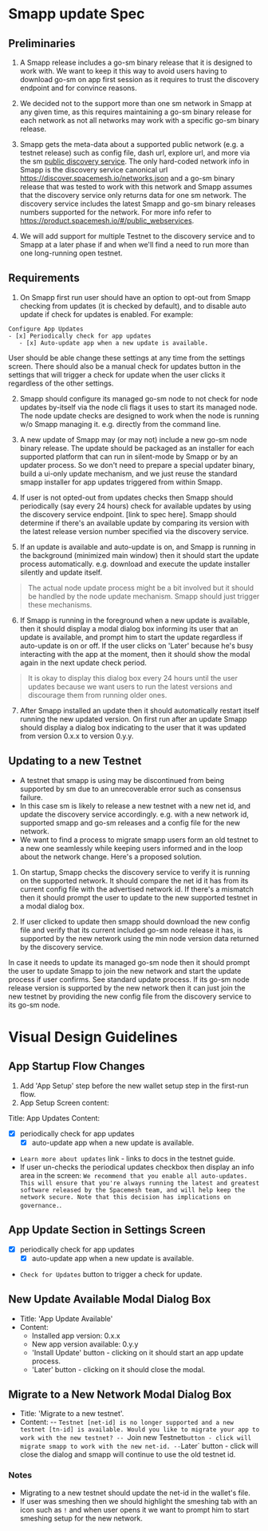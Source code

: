 # Smapp update Spec

## Preliminaries
1. A Smapp release includes a go-sm binary release that it is designed to work with. We want to keep it this way to avoid users having to download go-sm on app first session as it requires to trust the discovery endpoint and for convince reasons.

2. We decided not to the support more than one sm network in Smapp at any given time, as this requires maintaining a go-sm binary release for each network as not all networks may work with a specific go-sm binary release.

3. Smapp gets the meta-data about a supported public network (e.g. a testnet release) such as config file, dash url, explore url, and more via the sm [public discovery service](https://product.spacemesh.io/#/public_webservices). The only hard-coded network info in Smapp is the discovery service canonical url https://discover.spacemesh.io/networks.json and a go-sm binary release that was tested to work with this network and Smapp assumes that the discovery service only returns data for one sm network. The discovery service includes the latest Smapp and go-sm binary releases numbers supported for the network. For more info refer to https://product.spacemesh.io/#/public_webservices.

4. We will add support for multiple Testnet to the discovery service and to Smapp at a later phase if and when we'll find a need to run more than one long-running open testnet.

## Requirements
1. On Smapp first run user should have an option to opt-out from Smapp checking from updates (it is checked by default), and to disable auto update if check for updates is enabled. For example:

```
Configure App Updates
- [x] Periodically check for app updates
   - [x] Auto-update app when a new update is available.
```

User should be able change these settings at any time from the settings screen. There should also be a manual check for updates button in the settings that will trigger a check for update when the user clicks it regardless of the other settings.

2. Smapp should configure its managed go-sm node to not check for node updates by-itself via the node cli flags it uses to start its managed node. The node update checks are designed to work when the node is running w/o Smapp managing it. e.g. directly from the command line.

3. A new update of Smapp may (or may not) include a new go-sm node binary release. The update should be packaged as an installer for each supported platform that can run in silent-mode by Smapp or by an updater process. So we don't need to prepare a special updater binary, build a ui-only update mechanism, and we just reuse the standard smapp installer for app updates triggered from within Smapp.

4. If user is not opted-out from updates checks then Smapp should periodically (say every 24 hours) check for available updates by using the discovery service endpoint. [link to spec here]. Smapp should determine if there's an available update by comparing its version with the latest release version number specified via the discovery service.

5. If an update is available and auto-update is on, and Smapp is running in the background (minimized main window) then it should start the update process automatically. e.g. download and execute the update installer silently and update itself.

> The actual node update process might be a bit involved but it should be handled by the node update mechanism. Smapp should just trigger these mechanisms.

6. If Smapp is running in the foreground when a new update is available, then it should display a modal dialog box informing its user that an update is available, and prompt him to start the update regardless if auto-update is on or off. If the user clicks on 'Later' because he's busy interacting with the app at the moment, then it should show the modal again in the next update check period.

> It is okay to display this dialog box every 24 hours until the user updates because we want users to run the latest versions and discourage them from running older ones.

7. After Smapp installed an update then it should automatically restart itself running the new updated version. On first run after an update Smapp should display a dialog box indicating to the user that it was updated from version 0.x.x to version 0.y.y.

## Updating to a new Testnet
- A testnet that smapp is using may be discontinued from being supported by sm due to an unrecoverable error such as consensus failure.
- In this case sm is likely to release a new testnet with a new net id, and update the discovery service accordingly. e.g. with a new network id, supported smapp and go-sm  releases and a config file for the new network.
- We want to find a process to migrate smapp users form an old testnet to a new one seamlessly while keeping users informed and in the loop about the network change. Here's a proposed solution.

1. On startup, Smapp checks the discovery service to verify it is running on the supported network. It should compare the net id it has from its current config file with the advertised network id. If there's a mismatch then it should prompt the user to update to the new supported testnet in a modal dialog box.

2. If user clicked to update then smapp should download the new config file and verify that its current included go-sm node release it has, is supported by the new network using the min node version data returned by the discovery service.

In case it needs to update its managed go-sm node then it should prompt the user to update Smapp to join the new network and start the update process if user confirms. See standard update process. If its go-sm node release version is supported by the new network then it can just join the new testnet by providing the new config file from the discovery service to its go-sm node.


# Visual Design Guidelines

## App Startup Flow Changes
1. Add 'App Setup' step before the new wallet setup step in the first-run flow.
2. App Setup Screen content:

Title: App Updates
Content:

- [x] periodically check for app updates
   - [x] auto-update app when a new update is available.

- `Learn more about updates` link - links to docs in the testnet guide.
- If user un-checks the periodical updates checkbox then display an info area in the screen:  `We recommend that you enable all auto-updates. This will ensure that you're always running the latest and greatest software released by the Spacemesh team, and will help keep the network secure. Note that this decision has implications on governance.`.


## App Update Section in Settings Screen

- [x] periodically check for app updates
   - [x] auto-update app when a new update is available.

- `Check for Updates` button to trigger a check for update.

## New Update Available Modal Dialog Box
- Title: 'App Update Available'
- Content:
  - Installed app version: 0.x.x
  - New app version available: 0.y.y
  - 'Install Update' button - clicking on it should start an app update process.
  - 'Later' button - clicking on it should close the modal.

## Migrate to a New Network Modal Dialog Box
- Title: 'Migrate to a new testnet'.
- Content:
   -- `Testnet [net-id] is no longer supported and a new testnet [tn-id] is available. Would you like to migrate your app to work with the new testnet?
   -- `Join new Testnet` button - click will migrate smapp to work with the new net-id.
   -- `Later` button - click will close the dialog and smapp will continue to use the old testnet id.

### Notes
- Migrating to a new testnet should update the net-id in the wallet's file.
- If user was smeshing then we should highlight the smeshing tab with an icon such as `!` and when user opens it we want to prompt him to start smeshing setup for the new network.
